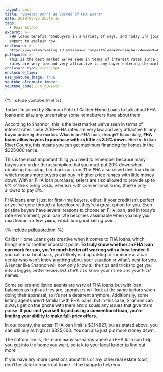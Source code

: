 ```yaml
---
layout: post
title: 'Buyers: Don’t Be Scared of FHA Loans'
date: 2019-09-03 20:49:16
tags:
  - Real Estate
excerpt: >-
  FHA loans benefit homebuyers in a variety of ways, and today I’m joined by an
  expert to explain how.
enclosure: >-
  https://vyralmarketing.s3.amazonaws.com/Kathleen+Provancher/How+FHA+Loans+Can+Benefit+You.mp4
pullquote: >-
  This is the best market we’ve seen in terms of interest rates since 2016—FHA
  rates are very low and very attractive to any buyer entering the market.
enclosure_type: video/mp4
enclosure_time:
use_youtube_image: true
youtube_alternate_image:
youtube_code: EFt_gB7I6tk
---
```


{% include youtube.html %}

Today I’m joined by Shannon Pohl of Caliber Home Loans to talk about FHA loans and allay any uncertainty some homebuyers have about them.

According to Shannon, this is the best market we’ve seen in terms of interest rates since 2016—FHA rates are very low and very attractive to any buyer entering the market. What is an FHA loan, though? Essentially, **FHA loans allow buyers to purchase with as little as 3.5% down.** Here in Indian River County, this means you can get maximum financing for homes in the $325,000 range.&nbsp;

This is the most important thing you need to remember because many buyers are under the assumption that you must put 20% down when obtaining financing, but that’s not true. The FHA also raised their loan limits, which means more buyers can buy in higher price ranges with little money down. With an FHA loan purchase, sellers are also allowed to provide up to 6% of the closing costs, whereas with conventional loans, they’re only allowed to pay 3%.&nbsp;

FHA loans aren’t just for first-time buyers, either. If your credit isn’t perfect or you’ve gone through a foreclosure, they’re a great option for you. Even pristine buyers have several reasons to choose an FHA loan, and in today’s rate environment, your loan rate becomes assumable when you buy your next home in a few years, which is a great selling point.&nbsp;

{% include pullquote.html %}

Caliber Home Loans gets creative when it comes to FHA loans, which brings me to another important point: **To truly know whether an FHA loan can work for you, you’re much better off working with a local lender.** If you call a national bank, you’ll likely end up talking to someone at a call center who won’t know anything about your situation or what’s best for you. A lender like Shannon will now only know all the tips and tricks to get you into a bigger, better house, but she’ll also know your name and your kids’ names.&nbsp;

Some sellers and listing agents are wary of FHA loans, but with loan balances as high as they are, appraisers will look at the same factors when doing their appraisal, so it’s not a deterrent anymore. Additionally, some listing agents aren’t familiar with FHA loans, but in this case, Shannon can always get on the phone with them and discuss any issues that give them pause. **If you limit yourself to just using a conventional loan, you’re limiting your ability to make full-price offers.&nbsp;**

In our county, the actual FHA loan limit is $314,827, but as stated above, you can still buy as high as $325,000. You can also just put more money down.&nbsp;

The bottom line is, there are many scenarios where an FHA loan can help you get into the home you want, so talk to your local lender to find out more.&nbsp;

If you have any more questions about this or any other real estate topic, don’t hesitate to reach out to me. I’d be happy to help you.&nbsp;

&nbsp;